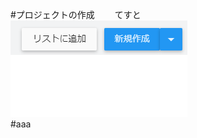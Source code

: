#プロジェクトの作成　　
てすと　
<img src="https://github.com/Naja-Naja/Unity_Handson/blob/main/Handson/sinkisakusei.png">  
#aaa
